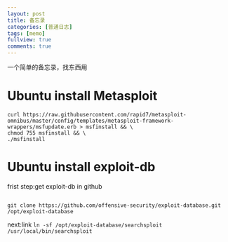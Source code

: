 ```yaml
---
layout: post
title: 备忘录
categories: [普通日志]
tags: [memo]
fullview: true
comments: true
---
```


一个简单的备忘录，找东西用

# Ubuntu install Metasploit

<pre><code>curl https://raw.githubusercontent.com/rapid7/metasploit-omnibus/master/config/templates/metasploit-framework-wrappers/msfupdate.erb > msfinstall && \
chmod 755 msfinstall && \
./msfinstall</code></pre>

# Ubuntu install exploit-db

frist step:get exploit-db in github
<pre><code>
git clone https://github.com/offensive-security/exploit-database.git /opt/exploit-database
</code></pre>

next:link 
<code>ln -sf /opt/exploit-database/searchsploit /usr/local/bin/searchsploit</code>

